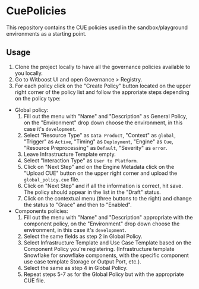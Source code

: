 # CuePolicies

This repository contains the CUE policies used in the sandbox/playground environments as a starting point.

## Usage

1. Clone the project locally to have all the governance policies available to you locally.
2. Go to Witboost UI and open Governance > Registry.
3. For each policy click on the "Create Policy" button located on the upper right corner of the policy list and follow the approriate steps depending on the policy type:
- Global policy:
  1. Fill out the menu with "Name" and "Description" as General Policy, on the "Environment" drop down choose the environment, in this case it's `development`.
  2. Select "Resource Type" as `Data Product`, "Context" as `global`, "Trigger" as `Active`, "Timing" as `Deployment`, "Engine" as `Cue`, "Resource Preprocessing" as `Default`, "Severity" as `error`.
  3. Leave Infrastructure Template empty.
  4. Select "Interaction Type" as `User to Platform`.
  5. Click on "Next Step" and on the Engine Metadata click on the "Upload CUE" button on the upper right corner and upload the `global_policy.cue` file. 
  6. Click on "Next Step" and if all the information is correct, hit save. The policy should appear in the list in the "Draft" status.
  7. Click on the contextual menu (three buttons to the right) and change the status to "Grace" and then to "Enabled".
- Components policies:
  1. Fill out the menu with "Name" and "Description" appropriate with the component policy, on the "Environment" drop down choose the environment, in this case it's `development`.
  2. Select the same fields as step 2 in Global Policy.
  3. Select Infrastructure Template and Use Case Template based on the Component Policy you're registering. (Infrastructure template Snowflake for snowflake components, with the specific component use case template Storage or Output Port, etc.).
  4. Select the same as step 4 in Global Policy.
  5. Repeat steps 5-7 as for the Global Policy but with the appropriate CUE file.
